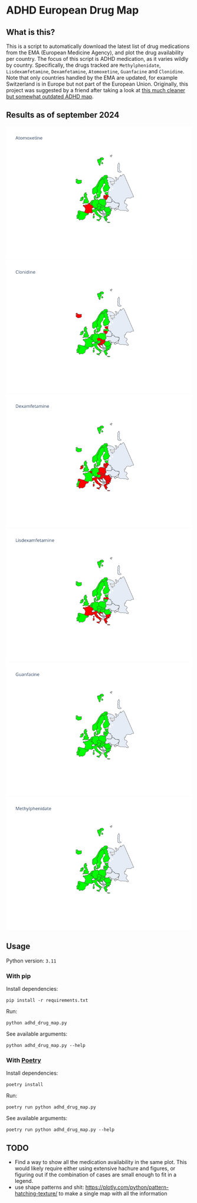 # ADHD European Drug Map

## What is this?
This is a script to automatically download the latest list of drug medications from the EMA (European Medicine Agency), and plot the drug availability per country. The focus of this script is ADHD medication, as it varies wildly by country. Specifically, the drugs tracked are `Methylphenidate`, `Lisdexamfetamine`, `Dexamfetamine`, `Atomoxetine`, `Guanfacine` and `Clonidine`. Note that only countries handled by the EMA are updated, for example Switzerland is in Europe but not part of the European Union. Originally, this project was suggested by a friend after taking a look at [this much cleaner but somewhat outdated ADHD map](https://www.reddit.com/r/europe/comments/mdo3mv/a_map_i_made_of_adhd_treatment_options_in_europe/).

## Results as of september 2024

!["Atomoxetine"](./results_2024_september_21/map_export_Atomoxetine.png)
!["Clonidine"](./results_2024_september_21/map_export_Clonidine.png)
!["Dexamfetamine"](./results_2024_september_21/map_export_Dexamfetamine.png)
!["Lisdexamfetamine"](./results_2024_september_21/map_export_Lisdexamfetamine.png)
!["Guanfacine"](./results_2024_september_21/map_export_Guanfacine.png)
!["Methylphenidate"](./results_2024_september_21/map_export_Methylphenidate.png)


## Usage

Python version: `3.11`

### With pip

Install dependencies:
```shell
pip install -r requirements.txt
```

Run:
```shell
python adhd_drug_map.py
```

See available arguments:
```shell
python adhd_drug_map.py --help
```

### With [Poetry](https://python-poetry.org/docs/#installation)

Install dependencies:
```shell
poetry install
```

Run:
```shell
poetry run python adhd_drug_map.py
```

See available arguments:
```shell
poetry run python adhd_drug_map.py --help
```

## TODO
- Find a way to show all the medication availability in the same plot. This would likely require either using extensive hachure and figures, or figuring out if the combination of cases are small enough to fit in a legend.
- use shape patterns and shit: https://plotly.com/python/pattern-hatching-texture/ to make a single map with all the information
